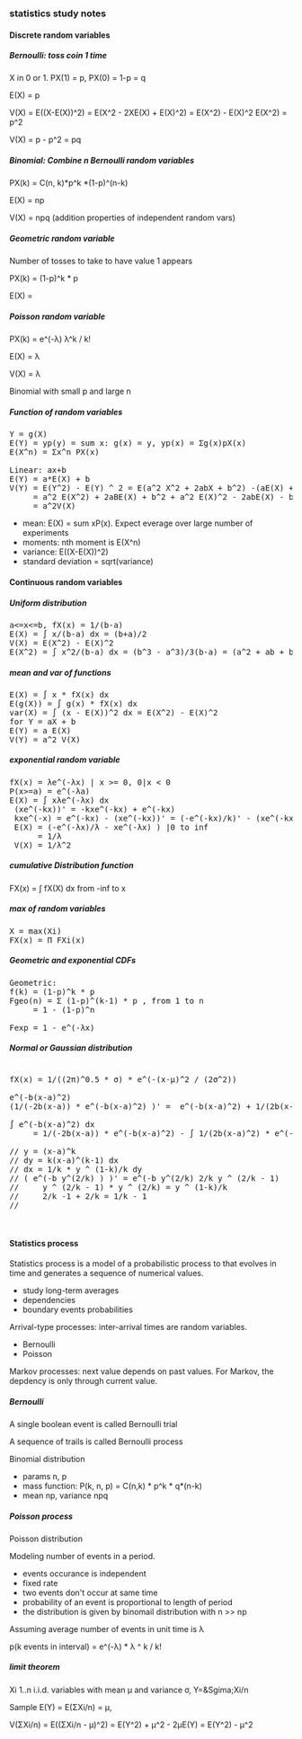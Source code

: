 ### statistics study notes

#### Discrete random variables
##### Bernoulli: toss coin 1 time
X in 0 or 1. PX(1) = p, PX(0) = 1-p = q

E(X) = p

V(X) = E((X-E(X))^2) = E(X^2 - 2XE(X) + E(X)^2) = E(X^2) - E(X)^2
E(X^2) = p^2

V(X) = p - p^2 = pq

##### Binomial: Combine n Bernoulli random variables
PX(k) = C(n, k)*p^k *(1-p)^(n-k)

E(X) = np

V(X) = npq  (addition properties of independent random vars)

##### Geometric random variable
Number of tosses to take to have value 1 appears

PX(k) = (1-p)^k * p

E(X) =

##### Poisson random variable
PX(k) = e^(-&lambda;) &lambda;^k / k!

E(X) = &lambda;

V(X) = &lambda;

Binomial with small p and large n

##### Function of random variables
<pre>
Y = g(X)
E(Y) = yp(y) = sum x: g(x) = y, yp(x) = &Sigma;g(x)pX(x)
E(X^n) = &Sigma;x^n PX(x)

Linear: ax+b
E(Y) = a*E(X) + b
V(Y) = E(Y^2) - E(Y) ^ 2 = E(a^2 X^2 + 2abX + b^2) -(aE(X) +b)^2
     = a^2 E(X^2) + 2aBE(X) + b^2 + a^2 E(X)^2 - 2abE(X) - b^2
     = a^2V(X)
</pre>
* mean: E(X) = sum xP(x). Expect everage over large number of experiments
* moments: nth moment is E(X^n)
* variance: E((X-E(X))^2)
* standard deviation = sqrt(variance)

#### Continuous random variables
##### Uniform distribution
<pre>
a<=x<=b, fX(x) = 1/(b-a)
E(X) = &int; x/(b-a) dx = (b+a)/2
V(X) = E(X^2) - E(X)^2
E(X^2) = &int; x^2/(b-a) dx = (b^3 - a^3)/3(b-a) = (a^2 + ab + b^2)/3
</pre>

##### mean and var of functions
<pre>
E(X) = &int; x * fX(x) dx
E(g(X)) = &int; g(x) * fX(x) dx
var(X) = &int; (x - E(X))^2 dx = E(X^2) - E(X)^2
for Y = aX + b
E(Y) = a E(X)
V(Y) = a^2 V(X)
</pre>

##### exponential random variable
<pre>
fX(x) = &lambda;e^(-&lambda;x) | x >= 0, 0|x < 0
P(x>=a) = e^(-&lambda;a)
E(X) = &int; x&lambda;e^(-&lambda;x) dx
 (xe^(-kx))' = -kxe^(-kx) + e^(-kx)
 kxe^(-x) = e^(-kx) - (xe^(-kx))' = (-e^(-kx)/k)' - (xe^(-kx))'
 E(X) = (-e^(-&lambda;x)/&lambda; - xe^(-&lambda;x) ) |0 to inf
      = 1/&lambda;
 V(X) = 1/&lambda;^2
</pre>

##### cumulative Distribution function
FX(x) = &int; fX(X) dx from -inf to x

##### max of random variables
<pre>
X = max(Xi)
FX(x) = &Pi; FXi(x)
</pre>

##### Geometric and exponential CDFs
<pre>
Geometric:
f(k) = (1-p)^k * p
Fgeo(n) = &Sigma; (1-p)^(k-1) * p , from 1 to n
     = 1 - (1-p)^n

Fexp = 1 - e^(-&lambda;x)
</pre>

##### Normal or Gaussian distribution
<pre>

fX(x) = 1/((2&pi;)^0.5 * &sigma;) * e^(-(x-&mu;)^2 / (2&sigma;^2))

e^(-b(x-a)^2)
(1/(-2b(x-a)) * e^(-b(x-a)^2) )' =  e^(-b(x-a)^2) + 1/(2b(x-a)^2) *  e^(-b(x-a)^2)

&int; e^(-b(x-a)^2) dx
     = 1/(-2b(x-a)) * e^(-b(x-a)^2) - &int; 1/(2b(x-a)^2) * e^(-b(x-a)^2) dx

// y = (x-a)^k
// dy = k(x-a)^(k-1) dx
// dx = 1/k * y ^ (1-k)/k dy
// ( e^(-b y^(2/k) ) )' = e^(-b y^(2/k) 2/k y ^ (2/k - 1)
//     y ^ (2/k - 1) * y ^ (2/k) = y ^ (1-k)/k
//     2/k -1 + 2/k = 1/k - 1
//


</pre>

#### Statistics process
Statistics process is a model of a probabilistic process to that evolves
in time and generates a sequence of numerical values.

* study long-term averages
* dependencies
* boundary events probabilities

Arrival-type processes: inter-arrival times are random variables.
* Bernoulli
* Poisson

Markov processes: next value depends on past values. For Markov, the depdency
is only through current value.

##### Bernoulli
A single boolean event is called Bernoulli trial

A sequence of trails is called Bernoulli process

Binomial distribution
* params n, p
* mass function: P(k, n, p) = C(n,k) * p^k * q*(n-k)
* mean np, variance npq

##### Poisson process
Poisson distribution

Modeling number of events in a period.
* events occurance is independent
* fixed rate
* two events don't occur at same time
* probability of an event is proportional to length of period
* the distribution is given by binomail distribution with n >> np

Assuming average number of events in unit time is &lambda;

p(k events in interval) = e^(-&lambda;) * &lambda; ^ k / k!

##### limit theorem

Xi 1..n i.i.d. variables with mean &mu; and variance &sigma;, Y=&Sgima;Xi/n

Sample E(Y) = E(&Sigma;Xi/n) = &mu;,

V(&Sigma;Xi/n) =  E((&Sigma;Xi/n - &mu;)^2) = E(Y^2) + &mu;^2 - 2&mu;E(Y) = E(Y^2) - &mu;^2




